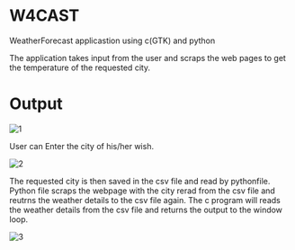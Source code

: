 # W4CAST
WeatherForecast applicastion using c(GTK) and python

  The application takes input from the user and scraps the web pages to get the temperature of the requested city.
  
 # Output
 



   ![1](https://user-images.githubusercontent.com/118742334/224647845-6110c97d-2887-42a3-9251-333d17dbb381.png)



  User can Enter the city of his/her wish.


   ![2](https://user-images.githubusercontent.com/118742334/224648322-0db8d518-571b-4794-adc1-ab58d2243de7.png)





  The requested city is then saved in the csv file and read by pythonfile. Python file scraps the webpage with the city rerad from the csv file and reutrns the weather details to the csv file again. The c program will reads the weather details from the csv file and returns the output to the window loop.
  
  
  
  
   ![3](https://user-images.githubusercontent.com/118742334/224648920-4ec2c5e0-cfe1-4d8e-9087-0708befb22e4.png)
